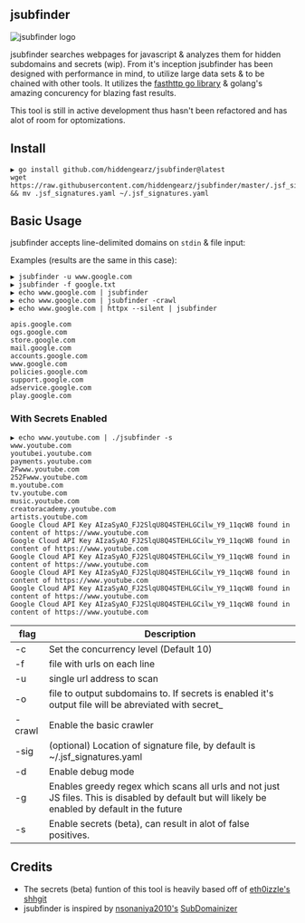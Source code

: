 ## jsubfinder

![jsubfinder logo](https://user-images.githubusercontent.com/17349277/146628329-af844760-2278-47b8-9ec1-022254774af7.png)


jsubfinder searches webpages for javascript & analyzes them for hidden subdomains and secrets (wip). From it's inception jsubfinder has been designed with performance in mind, to utilize large data sets & to be chained with other tools. It utilizes the [fasthttp go library](https://github.com/valyala/fasthttp) & golang's amazing concurency for blazing fast results.

This tool is still in active development thus hasn't been refactored and has alot of room for optomizations.

## Install

```
▶ go install github.com/hiddengearz/jsubfinder@latest
wget https://raw.githubusercontent.com/hiddengearz/jsubfinder/master/.jsf_signatures.yaml && mv .jsf_signatures.yaml ~/.jsf_signatures.yaml
```

## Basic Usage

jsubfinder accepts line-delimited domains on `stdin` & file input:

Examples (results are the same in this case):
```
▶ jsubfinder -u www.google.com
▶ jsubfinder -f google.txt
▶ echo www.google.com | jsubfinder
▶ echo www.google.com | jsubfinder -crawl
▶ echo www.google.com | httpx --silent | jsubfinder

apis.google.com
ogs.google.com
store.google.com
mail.google.com
accounts.google.com
www.google.com
policies.google.com
support.google.com
adservice.google.com
play.google.com
```

### With Secrets Enabled

```
▶ echo www.youtube.com | ./jsubfinder -s
www.youtube.com
youtubei.youtube.com
payments.youtube.com
2Fwww.youtube.com
252Fwww.youtube.com
m.youtube.com
tv.youtube.com
music.youtube.com
creatoracademy.youtube.com
artists.youtube.com
Google Cloud API Key AIzaSyAO_FJ2SlqU8Q4STEHLGCilw_Y9_11qcW8 found in content of https://www.youtube.com
Google Cloud API Key AIzaSyAO_FJ2SlqU8Q4STEHLGCilw_Y9_11qcW8 found in content of https://www.youtube.com
Google Cloud API Key AIzaSyAO_FJ2SlqU8Q4STEHLGCilw_Y9_11qcW8 found in content of https://www.youtube.com
Google Cloud API Key AIzaSyAO_FJ2SlqU8Q4STEHLGCilw_Y9_11qcW8 found in content of https://www.youtube.com
Google Cloud API Key AIzaSyAO_FJ2SlqU8Q4STEHLGCilw_Y9_11qcW8 found in content of https://www.youtube.com
Google Cloud API Key AIzaSyAO_FJ2SlqU8Q4STEHLGCilw_Y9_11qcW8 found in content of https://www.youtube.com
```

flag          | Description
------------- | -------------
-c            | Set the concurrency level (Default 10)
-f            | file with urls on each line
-u            | single url address to scan
-o            | file to output subdomains to. If secrets is enabled it's output file will be abreviated with secret_
-crawl        | Enable the basic crawler
-sig          | (optional) Location of signature file, by default is ~/.jsf_signatures.yaml
-d            | Enable debug mode
-g            | Enables greedy regex which scans all urls and not just JS files. This is disabled by default but will likely be enabled by default in the future
-s            | Enable secrets (beta), can result in alot of false positives.

## Credits

* The secrets (beta) funtion of this tool is heavily based off of [eth0izzle's](https://github.com/eth0izzle) [shhgit](https://github.com/eth0izzle/shhgit)
* jsubfinder is inspired by [nsonaniya2010's](https://github.com/nsonaniya2010) [SubDomainizer](https://github.com/nsonaniya2010/SubDomainizer)
